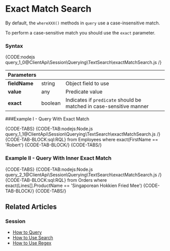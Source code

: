 # Exact Match Search

By default, the `whereXXX()` methods in `query` use a case-insensitive match.

To perform a case-sensitive match you should use the `exact` parameter.

### Syntax

{CODE:nodejs query_1_0@ClientApi\Session\Querying\TextSearch\exactMatchSearch.js /}

| Parameters | | |
| ------------- | ------------- | ----- |
| **fieldName** | string | Object field to use |
| **value** | any | Predicate value |
| **exact** | boolean | Indicates if `predicate` should be matched in case-sensitive manner |

###Example I - Query With Exact Match

{CODE-TABS}
{CODE-TAB:nodejs:Node.js query_1_1@ClientApi\Session\Querying\TextSearch\exactMatchSearch.js /}
{CODE-TAB-BLOCK:sql:RQL}
from Employees where exact(FirstName == 'Robert')
{CODE-TAB-BLOCK/}
{CODE-TABS/}

### Example II - Query With Inner Exact Match

{CODE-TABS}
{CODE-TAB:nodejs:Node.js query_2_1@ClientApi\Session\Querying\TextSearch\exactMatchSearch.js /}
{CODE-TAB-BLOCK:sql:RQL}
from Orders 
where exact(Lines[].ProductName == 'Singaporean Hokkien Fried Mee')
{CODE-TAB-BLOCK/}
{CODE-TABS/}

## Related Articles

### Session

- [How to Query](../../../../client-api/session/querying/how-to-query)
- [How to Use Search](../../../../client-api/session/querying/how-to-use-search)
- [How to Use Regex](../../../../client-api/session/querying/how-to-use-regex)
